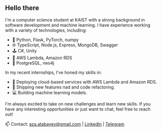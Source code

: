 ## Hello there

I'm a computer science student at KAIST with a strong background in software development and machine learning. I have experience working with a variety of technologies, including:

- 🐍 Python, Flask, PyTorch, numpy
- 🌐 TypeScript, Node.js, Express, MongoDB, Swagger
- 🕹️ C#, Unity
- 🚀 AWS Lambda, Amazon RDS
- 🧠 PostgreSQL, neo4j

In my recent internships, I've honed my skills in:

- 🚀 Deploying cloud-based services with AWS Lambda and Amazon RDS.
- 🔧 Shipping new features nad and code refactoring.
- 💻 Building machine learning models.

I'm always excited to take on new challenges and learn new skills. If you have any interesting opportunities or just want to chat, feel free to reach out!

📫 Contact: aza.atabayev@gmail.com | [LinkedIn](https://www.linkedin.com/in/azamat-atabayev/) | [Telegram](https://t.me/aza_ata)
